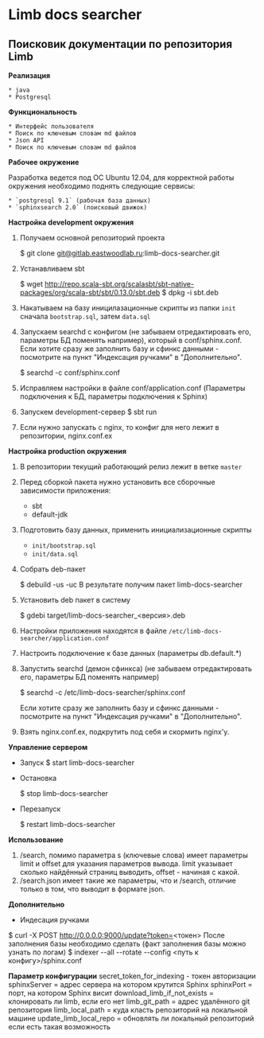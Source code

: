 Limb docs searcher
==================

Поисковик документации по репозитория Limb
-------------------------------------------------

**Реализация**

    * java
    * Postgresql

**Функциональность**

    * Интерфейс пользователя
    * Поиск по ключевым словам md файлов
    * Json API
    * Поиск по ключевым словам md файлов

**Рабочее окружение**

Разработка ведется под ОС Ubuntu 12.04, для корректной работы окружения необходимо поднять следующие сервисы:

    * `postgresql 9.1` (рабочая база данных)
    * `sphinxsearch 2.0` (поисковый движок)

**Настройка development окружения**

1. Получаем основной репозиторий проекта

    $ git clone git@gitlab.eastwoodlab.ru:limb-docs-searcher.git
2. Устанавливаем sbt

    $ wget http://repo.scala-sbt.org/scalasbt/sbt-native-packages/org/scala-sbt/sbt/0.13.0/sbt.deb
    $ dpkg -i sbt.deb
3. Накатываем на базу иницилазационные скрипты из папки `init` сначала `bootstrap.sql`, затем `data.sql`
4. Запускаем searchd c конфигом (не забываем отредактировать его, параметры БД поменять например), который в conf/sphinx.conf. Если хотите сразу же заполнить базу и сфинкс данными - посмотрите на пункт "Индексация ручками" в "Дополнительно".

    $ searchd -c conf/sphinx.conf
5. Исправляем настройки в файле conf/application.conf (Параметры подключения к БД, параметры подключения к Sphinx)
6. Запускем development-сервер
   $ sbt run
7. Если нужно запускать с  nginx, то конфиг для него лежит в репозитории, nginx.conf.ex

**Настройка production окружения**

1. В репозитории текущий работающий релиз лежит в ветке `master`
2. Перед сборкой пакета нужно установить все сборочные зависимости приложения:
   * sbt
   * default-jdk
3. Подготовить базу данных, применить инициализационные скрипты
   * `init/bootstrap.sql`
   * `init/data.sql`
4. Собрать deb-пакет

   $ debuild -us -uc
 В результате получим пакет limb-docs-searcher
5. Установить deb пакет в систему

   $ gdebi target/limb-docs-searcher_<версия>.deb
5. Настройки приложения находятся в файле `/etc/limb-docs-searcher/application.conf`
6. Настроить подключение к базе данных (параметры db.default.*)
7. Запустить searchd (демон сфинкса) (не забываем отредактировать его, параметры БД поменять например)

   $ searchd -c /etc/limb-docs-searcher/sphinx.conf

    Если хотите сразу же заполнить базу и сфинкс данными - посмотрите на пункт "Индексация ручками" в "Дополнительно".
8. Взять nginx.conf.ex, подкрутить под себя и скормить nginx'у.

**Управление сервером**

* Запуск
  $ start limb-docs-searcher

* Остановка

  $ stop limb-docs-searcher
* Перезапуск

  $ restart limb-docs-searcher

**Использование**

1. /search, помимо параметра s (ключевые слова) имеет параметры limit и offset для указания параметров вывода.
limit указывает сколько найдённый страниц выводить, offset - начиная с какой.
2. /search.json имеет такие же параметры, что и /search, отличие только в том, что выводит в формате json.

**Дополнительно**

* Индесация ручками

$ curl -X POST http://0.0.0.0:9000/update?token=<токен>
После заполнения базы необходимо сделать (факт заполнения базы можно узнать по логам)
$ indexer --all --rotate --config <путь к конфигу>/sphinx.conf

**Параметр конфигурации**
secret_token_for_indexing - токен авторизации
sphinxServer = адрес сервера на котором крутится Sphinx
sphinxPort = порт, на котором Sphinx висит
download_limb_if_not_exists = клонировать ли limb, если его нет
limb_git_path = адрес удалённого git репозитория
limb_local_path = куда класть репозиторий на локальной машине
update_limb_local_repo = обновлять ли локальный репозиторий если есть такая возможность
